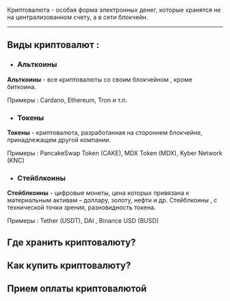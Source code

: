 Криптовалюта - особая форма электронных денег, которые хранятся не на централизованном счету, а в сети блокчейн.

---

## Виды криптовалют : ##


*    ### Альткоины 

**Альткоины** - все криптовалюты со своим блокчейном , кроме биткоина.

Примеры :
Cardano, Ethereum, Tron и т.п.

*    ### Токены


**Токены** - криптовалюта, разработанная на стороннем блокчейне, принадлежащем другой компании.

Примеры :
PancakeSwap Token (CAKE), MDX Token (MDX), Kyber Network (KNC)


*    ### Стейблкоины

**Стейблкоины** - цифровые монеты, цена которых привязана к материальным активам – доллару, золоту, нефти и др.
Стейблкоины , с технической точки зрения, разновидность токена. 

Примеры :
Tether (USDT), DAI , Binance USD (BUSD)


## Где хранить криптовалюту? ##



## Как купить криптовалюту? ##



## Прием оплаты криптовалютой ##

